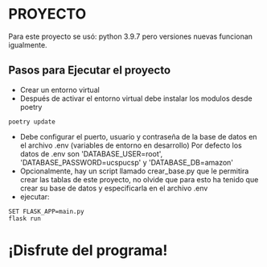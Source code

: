 ﻿# PROYECTO
Para este proyecto se usó: python 3.9.7 pero versiones nuevas funcionan igualmente.

## Pasos para Ejecutar el proyecto
- Crear un entorno virtual
- Después de activar el entorno virtual debe instalar los modulos desde poetry
``` 
poetry update
```
- Debe configurar el puerto, usuario y contraseña de la base de datos en el archivo .env (variables de entorno en desarrollo) Por defecto los datos de .env son 'DATABASE_USER=root', 'DATABASE_PASSWORD=ucspucsp' y 'DATABASE_DB=amazon'
- Opcionalmente, hay un script llamado crear_base.py que le permitira crear las tablas de este proyecto, 
  no olvide que para esto ha tenido que crear su base de datos y especificarla en el archivo .env
- ejecutar:
```
SET FLASK_APP=main.py
flask run
```

# ¡Disfrute del programa!
